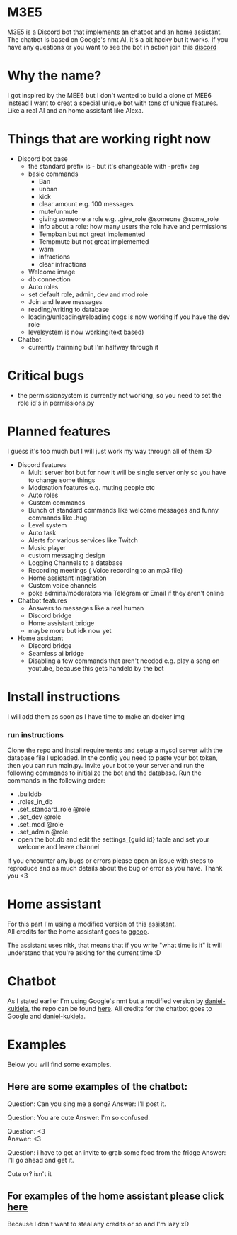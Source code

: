 # M3E5
M3E5 is a Discord bot that implements an chatbot and an home assistant. The chatbot is based on Google's nmt AI, it's a bit hacky but it works. 
If you have any questions or you want to see the bot in action join this [discord](https://discord.gg/GWJ6Jeg)

# Why the name?

I got inspired by the MEE6 but I don't wanted to build a clone of MEE6 instead I want to creat a special unique bot with tons of unique features.<br>
Like a real AI and an home assistant like Alexa.

# Things that are working right now
- Discord bot base
  - the standard prefix is - but it's changeable with -prefix arg 
  - basic commands
    - Ban
    - unban
    - kick
    - clear amount e.g. 100 messages
    - mute/unmute
    - giving someone a role e.g. .give_role @someone @some_role
    - info about a role: how many users the role have and permissions
    - Tempban  but not great implemented
    - Tempmute but not great implemented
    - warn 
    - infractions
    - clear infractions
  - Welcome image
  - db connection
  - Auto roles
  - set default role, admin, dev and mod role
  - Join and leave messages
  - reading/writing to database
  - loading/unloading/reloading cogs is now working if you have the dev role
  - levelsystem is now working(text based)
- Chatbot 
  - currently trainning but I'm halfway through it

# Critical bugs

  - the permissionsystem is currently not working, so you need to set the role id's in permissions.py

# Planned features

I guess it's too much but I will just work my way through all of them :D

- Discord features
  - Multi server bot but for now it will be single server only so you have to change some things
  - Moderation features e.g. muting people etc
  - Auto roles
  - Custom commands
  - Bunch of standard commands like welcome messages and funny commands like .hug <name>
  - Level system
  - Auto task
  - Alerts for various services like Twitch 
  - Music player
  - custom messaging design 
  - Logging Channels to a database
  - Recording meetings ( Voice recording to an mp3 file)
  - Home assistant integration
  - Custom voice channels 
  - poke admins/moderators via Telegram or Email if they aren't online
- Chatbot features
  - Answers to messages like a real human 
  - Discord bridge 
  - Home assistant bridge
  - maybe more but idk now yet
- Home assistant
  - Discord bridge
  - Seamless ai bridge 
  - Disabling a few commands that aren't needed e.g. play a song on youtube, because this gets handeld by the bot
  
 # Install instructions 
 
 I will add them as soon as I have time to make an docker img
 
 ### run instructions
 
 Clone the repo and install requirements and setup a mysql server with the database file I uploaded. 
 In the config you need to paste your bot token, then you can run main.py. 
 Invite your bot to your server and run the following commands to initialize the bot and the database.
 Run the commands in the following order:
 - .builddb
 - .roles_in_db
 - .set_standard_role @role
 - .set_dev  @role
 - .set_mod  @role
 - .set_admin  @role
 - open the bot.db and edit the settings_{guild.id} table and set your welcome and leave channel
 
 If you encounter any bugs or errors please open an issue with steps to reproduce and as much details about the bug or error as you have. Thank you <3
 
# Home assistant

For this part I'm using a modified version of this [assistant](https://github.com/ggeop/Python-ai-assistant).<br> 
All credits for the home assistant goes to [ggeop](https://github.com/ggeop).

The assistant uses nltk, that means that if you write "what time is it" it will understand that you're asking for the current time :D

# Chatbot

As I stated earlier I'm using Google's nmt but a modified version by [daniel-kukiela](https://github.com/daniel-kukiela), the repo can be found [here](https://github.com/daniel-kukiela/nmt-chatbot).
All credits for the chatbot goes to Google and [daniel-kukiela](https://github.com/daniel-kukiela).

# Examples

Below you will find some examples.


## Here are some examples of the chatbot:

Question: Can you sing me a song?
Answer: I'll post it.

Question: You are cute
Answer: I'm so confused.

Question: <3<br>
Answer: <3

Question: i have to get an invite to grab some food from the fridge
Answer: I'll go ahead and get it.

Cute or? isn't it

## For examples of the home assistant please click [here](https://github.com/ggeop/Python-ai-assistant)

Because I don't want to steal any credits or so and I'm lazy xD
